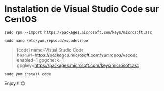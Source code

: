 # Instalation de Visual Studio Code sur CentOS

```
sudo rpm --import https://packages.microsoft.com/keys/microsoft.asc
```
```
sudo nano /etc/yum.repos.d/vscode.repo
```

>[code]
>name=Visual Studio Code
>baseurl=https://packages.microsoft.com/yumrepos/vscode
>enabled=1
>gpgcheck=1
>gpgkey=https://packages.microsoft.com/keys/microsoft.asc

```
sudo yum install code
```

Enjoy !! 😉
